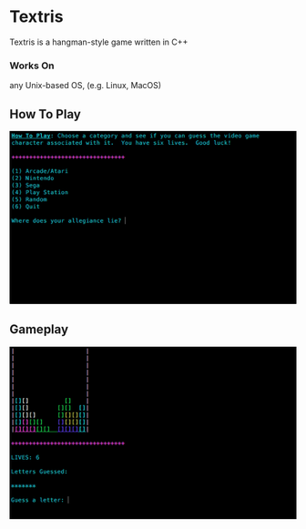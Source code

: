 # Textris

Textris is a hangman-style game written in C++

### Works On

any Unix-based OS, (e.g. Linux, MacOS)

## How To Play
<picture>
  <source media="(prefers-color-scheme: dark)" srcset="https://github.com/freeghosts/Textris/blob/650d7abe45cf9ea0e8cc0ccb41dc5891d69c4638/img/textris_howto.png">
  <source media="(prefers-color-scheme: light)" srcset="https://github.com/freeghosts/Textris/blob/650d7abe45cf9ea0e8cc0ccb41dc5891d69c4638/img/textris_howto.png">
  <img alt="Shows instructions for how to play Textris." src="https://github.com/freeghosts/Textris/blob/650d7abe45cf9ea0e8cc0ccb41dc5891d69c4638/img/textris_howto.png">
</picture>

## Gameplay
<picture>
  <source media="(prefers-color-scheme: dark)" srcset="https://github.com/freeghosts/Textris/blob/650d7abe45cf9ea0e8cc0ccb41dc5891d69c4638/img/textris_gameplay.png">
  <source media="(prefers-color-scheme: light)" srcset="https://github.com/freeghosts/Textris/blob/650d7abe45cf9ea0e8cc0ccb41dc5891d69c4638/img/textris_gameplay.png">
  <img alt="Screenshot of gameplay." src="https://github.com/freeghosts/Textris/blob/650d7abe45cf9ea0e8cc0ccb41dc5891d69c4638/img/textris_gameplay.png">
</picture>


